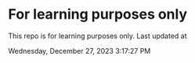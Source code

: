 # For learning purposes only
This repo is for learning purposes only.
Last updated at

Wednesday, December 27, 2023 3:17:27 PM

